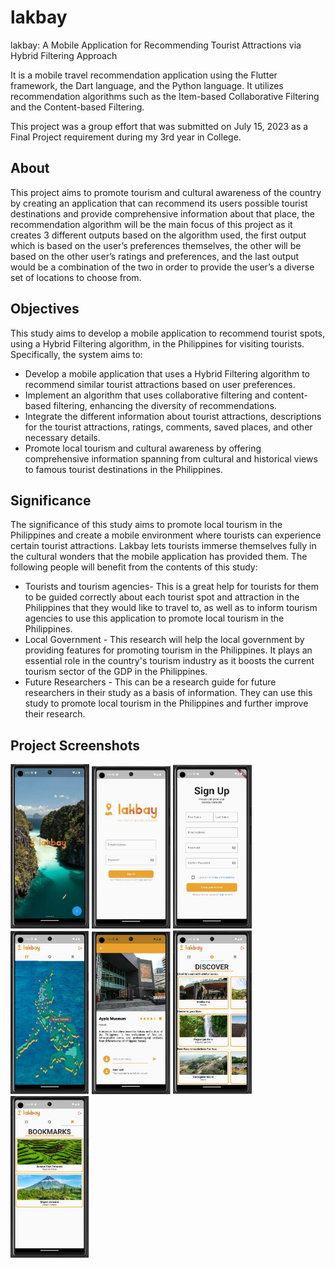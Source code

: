 # lakbay
lakbay: A Mobile Application for Recommending Tourist Attractions via Hybrid Filtering  Approach

It is a mobile travel recommendation application using  the Flutter framework, the Dart language, and the Python language.
It utilizes recommendation algorithms such as the Item-based Collaborative Filtering and the Content-based Filtering.

This project was a group effort that was submitted on July 15, 2023 as a Final Project requirement during my 3rd year in College.

## About
This project aims to promote tourism and cultural awareness of the country by creating an application that can recommend its users possible tourist destinations and provide comprehensive information about that place, the recommendation algorithm will be the main focus of this project as it creates 3 different outputs based on the algorithm used, the first output which is based on the user’s preferences themselves, the other will be based on the other user’s ratings and preferences, and the last output would be a combination of the two in order to provide the user’s a diverse set of locations to choose from.

## Objectives
This study aims to develop a mobile application to recommend tourist spots, using a Hybrid Filtering algorithm, in the Philippines for visiting tourists. Specifically, the system aims to:
- Develop a mobile application that uses a Hybrid Filtering algorithm to recommend similar tourist attractions based on user preferences.
- Implement an algorithm that uses collaborative filtering and content-based filtering, enhancing the diversity of recommendations.
- Integrate the different information about tourist attractions, descriptions for the tourist attractions, ratings, comments, saved places, and other necessary details.
- Promote local tourism and cultural awareness by offering comprehensive information spanning from cultural and historical views to famous tourist destinations in the Philippines.

## Significance
The significance of this study aims to promote local tourism in the Philippines and create a mobile environment where tourists can experience certain tourist attractions. Lakbay lets tourists immerse themselves fully in the cultural wonders that the mobile application has provided them. The following people will benefit from the contents of this study:
- Tourists and tourism agencies- This is a great help for tourists for them to be guided correctly about each tourist spot and attraction in the Philippines that they would like to travel to, as well as to inform tourism agencies to use this application to promote local tourism in the Philippines.
- Local Government - This research will help the local government by providing features for promoting tourism in the Philippines. It plays an essential role in the country's tourism industry as it boosts the current tourism sector of the GDP in the Philippines.
- Future Researchers - This can be a research guide for future researchers in their study as a basis of information. They can use this study to promote local tourism in the Philippines and further improve their research.

## Project Screenshots
<img src="/screenshots/LandingScreen.jpg" width=25% height=25%>
<img src="/screenshots/SignInScreen.jpg" width=25% height=25%>
<img src="/screenshots/SignUpScreen.jpg" width=25% height=25%>
<img src="/screenshots/HomeScreen.jpg" width=25% height=25%>
<img src="/screenshots/PlaceScreen.jpg" width=25% height=25%>
<img src="/screenshots/DiscoverScreen.jpg" width=25% height=25%>
<img src="/screenshots/BookmarksScreen.jpg" width=25% height=25%>

